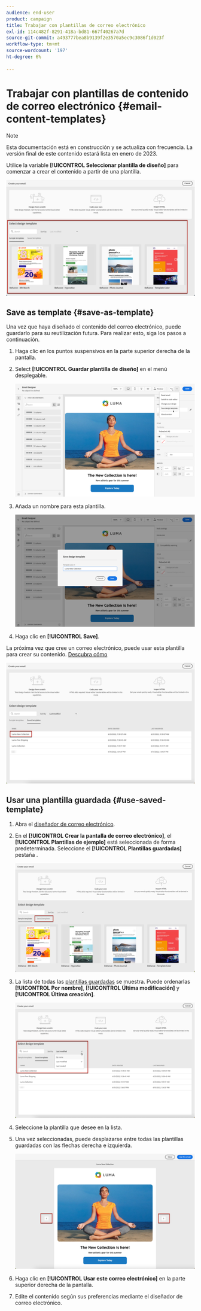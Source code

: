 ```yaml
---
audience: end-user
product: campaign
title: Trabajar con plantillas de correo electrónico
exl-id: 114c482f-8291-418a-bd81-667f40267a7d
source-git-commit: a493777bea8b9139f2e3570a5ec9c3086f1d023f
workflow-type: tm+mt
source-wordcount: '197'
ht-degree: 6%

---
```


# Trabajar con plantillas de contenido de correo electrónico {#email-content-templates}

>[!NOTE]
>
>Esta documentación está en construcción y se actualiza con frecuencia. La versión final de este contenido estará lista en enero de 2023.

Utilice la variable **[!UICONTROL Seleccionar plantilla de diseño]** para comenzar a crear el contenido a partir de una plantilla.

![](assets/email_designer-templates.png)

## Save as template {#save-as-template}

Una vez que haya diseñado el contenido del correo electrónico, puede guardarlo para su reutilización futura. Para realizar esto, siga los pasos a continuación.

1. Haga clic en los puntos suspensivos en la parte superior derecha de la pantalla.

1. Select **[!UICONTROL Guardar plantilla de diseño]** en el menú desplegable.

   ![](assets/email_designer-save-template.png)

1. Añada un nombre para esta plantilla.

   ![](assets/email_designer-template-name.png)

1. Haga clic en **[!UICONTROL Save]**.

La próxima vez que cree un correo electrónico, puede usar esta plantilla para crear su contenido. [Descubra cómo](#use-saved-template)

![](assets/email_designer-saved-template.png)

## Usar una plantilla guardada {#use-saved-template}

1. Abra el [diseñador de correo electrónico](create-email-content.md).

1. En el **[!UICONTROL Crear la pantalla de correo electrónico]**, el **[!UICONTROL Plantillas de ejemplo]** está seleccionada de forma predeterminada. Seleccione el **[!UICONTROL Plantillas guardadas]** pestaña .

   ![](assets/email_designer-saved-templates-tab.png)

1. La lista de todas las [plantillas guardadas](#save-as-template) se muestra. Puede ordenarlas **[!UICONTROL Por nombre]**, **[!UICONTROL Última modificación]** y **[!UICONTROL Última creación]**.

   ![](assets/email_designer-saved-templates.png)

1. Seleccione la plantilla que desee en la lista.

1. Una vez seleccionadas, puede desplazarse entre todas las plantillas guardadas con las flechas derecha e izquierda.

   ![](assets/email_designer-saved-templates-navigate.png)

1. Haga clic en **[!UICONTROL Usar este correo electrónico]** en la parte superior derecha de la pantalla.

1. Edite el contenido según sus preferencias mediante el diseñador de correo electrónico.
